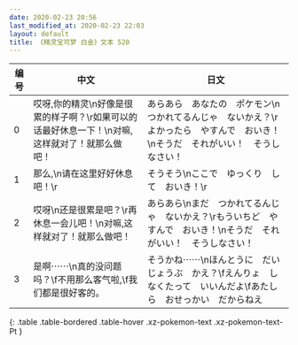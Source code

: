 ```yaml
---
date: 2020-02-23 20:56
last_modified_at: 2020-02-23 22:03
layout: default
title: 《精灵宝可梦 白金》文本 520
---
```

| 编号 | 中文 | 日文 |
| ---- | ---- | ---- |
| 0 | 哎呀,你的精灵\n好像是很累的样子啊？\r如果可以的话最好休息一下！\n对嘛,这样就对了！就那么做吧！ | あらあら　あなたの　ポケモン\nつかれてるんじゃ　ないかえ？\rよかったら　やすんで　おいき！\nそうだ　それがいい！　そうしなさい！ |
| 1 | 那么,\n请在这里好好休息吧！\r | そうそう\nここで　ゆっくり　して　おいき！\r |
| 2 | 哎呀\n还是很累是吧？\r再休息一会儿吧！\n对嘛,这样就对了！就那么做吧！ | あらあら\nまだ　つかれてるんじゃ　ないかえ？\rもういちど　やすんで　おいき！\nそうだ　それがいい！　そうしなさい！ |
| 3 | 是啊⋯⋯\n真的没问题吗？\f不用那么客气啦,\f我们都是很好客的。 | そうかね⋯⋯\nほんとうに　だいじょうぶ　かえ？\fえんりょ　しなくたって　いいんだよ\fあたしら　おせっかい　だからねえ |
{: .table .table-bordered .table-hover .xz-pokemon-text .xz-pokemon-text-Pt }